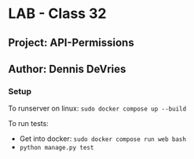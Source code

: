 # LAB - Class 32

## Project: API-Permissions

## Author: Dennis DeVries

### Setup

To runserver on linux: `sudo docker compose up --build`

To run tests:

-  Get into docker: `sudo docker compose run web bash`
- `python manage.py test`